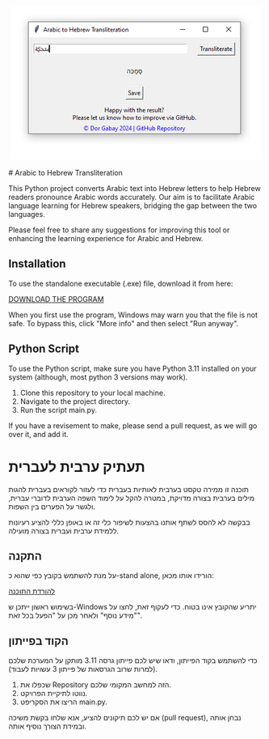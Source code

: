 <p align="center">
  <img src="dist/demo.PNG" alt="Program demon">
</p>
# Arabic to Hebrew Transliteration

This Python project converts Arabic text into Hebrew letters to help Hebrew readers pronounce Arabic words accurately.
Our aim is to facilitate Arabic language learning for Hebrew speakers, bridging the gap between the two languages.

Please feel free to share any suggestions for improving this tool or enhancing the learning experience for Arabic and Hebrew.

## Installation

To use the standalone executable (.exe) file, download it from here:

[DOWNLOAD THE PROGRAM](https://github.com/dorigabay/arabic_transliteration/raw/main/dist/Arabic%20Transliteration.exe)

When you first use the program, Windows may warn you that the file is not safe. 
To bypass this, click "More info" and then select "Run anyway".


## Python Script

To use the Python script, make sure you have Python 3.11 installed on your system (although, most python 3 versions may work).
1. Clone this repository to your local machine.
2. Navigate to the project directory.
3. Run the script main.py.

If you have a revisement to make, please send a pull request, as we will go over it, and add it.

# תעתיק ערבית לעברית

תוכנה זו ממירה טקסט בערבית לאותיות בעברית כדי לעזור לקוראים בעברית להגות מילים בערבית בצורה מדויקת, במטרה להקל על לימוד השפה הערבית לדוברי עברית, ולגשר על הפערים בין השפות.

בבקשה לא להסס לשתף אותנו בהצעות לשיפור כלי זה או באופן כללי להציע רעיונות ללמידת ערבית ועברית בצורה מועילה.

## התקנה

על מנת להשתמש בקובץ כפי שהוא כ-stand alone, הורידו אותו מכאן:

[להורדת התוכנה](https://github.com/dorigabay/arabic_transliteration/raw/main/dist/Arabic%20Transliteration.exe)

בשימוש ראשון ייתכן ש-Windows יתריע שהקובץ אינו בטוח. כדי לעקוף זאת, לחצו על "מידע נוסף" ולאחר מכן על "הפעל בכל זאת".


## הקוד בפייתון

כדי להשתמש בקוד הפייתון, ודאו שיש לכם פייתון גרסה 3.11 מותקן על המערכת שלכם (למרות שרוב הגרסאות של פייתון 3 עשויות לעבוד).
1. שכפלו את Repository הזה למחשב המקומי שלכם.
2. נווטו לתיקיית הפרויקט.
3. הריצו את הסקריפט main.py.

אם יש לכם תיקונים להציע, אנא שלחו בקשת משיכה (pull request), נבחן אותה ובמידת הצורך נוסיף אותה.

